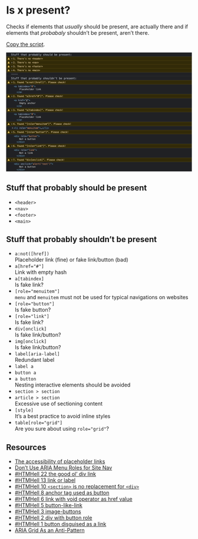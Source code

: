 # Is x present?

 Checks if elements that _usually_ should be present, are actually there and if elements that _probabaly_ shouldn’t be present, aren’t there.

 [Copy the script](https://github.com/matuzo/DevToolsSnippets/blob/main/isxpresent/isxpresent.js).

 ![Demo output of the “Is x present?” script that lists a bunch of warning related to malformed HTML](../assets/isxpresent.png)

## Stuff that probably should be present

* `<header>`
* `<nav>`
* `<footer>`
* `<main>`

## Stuff that probably shouldn’t be present

* `a:not([href])`  
  Placeholder link (fine) or fake link/button (bad)
* `a[href="#"]`  
  Link with empty hash
* `a[tabindex]`  
  Is fake link?
* `[role="menuitem"]`  
  `menu` and `menuitem` must not be used for typical navigations on websites
* `[role="button"]`  
  Is fake button?
* `[role="link"]`  
  Is fake link?
* `div[onclick]`  
  Is fake link/button?
* `img[onclick]`  
  Is fake link/button?
* `label[aria-label]`  
  Redundant label
* `label a`  
* `button a`  
* `a button`  
  Nesting interactive elements should be avoided
* `section > section`  
* `article > section`  
  Excessive use of sectioning content
* `[style]`  
  It’s a best practice to avoid inline styles
* `table[role="grid"]`  
  Are you sure about using `role="grid"`?

## Resources

* [The accessibility of placeholder links](https://www.scottohara.me/note/2019/07/17/placeholder-link.html)
* [Don’t Use ARIA Menu Roles for Site Nav](https://adrianroselli.com/2017/10/dont-use-aria-menu-roles-for-site-nav.html)
* [#HTMHell 22 the good ol’ div link](https://www.htmhell.dev/22-the-good-ol-div-link/)
* [#HTMHell 13 link or label](https://www.htmhell.dev/13-link-or-label/)
* [#HTMHell 10 `<section>` is no replacement for `<div>`](https://www.htmhell.dev/10-section-is-no-replacement-for-div/)
* [#HTMHell 8 anchor tag used as button](https://www.htmhell.dev/8-anchor-tag-used-as-button/)
* [#HTMHell 6 link with void operator as href value](https://www.htmhell.dev/6-link-with-void-operator-as-href-value/)
* [#HTMHell 5 button-like-link](https://www.htmhell.dev/5-button-like-link/)
* [#HTMHell 3 image-buttons](https://www.htmhell.dev/3-image-buttons/)
* [#HTMHell 2 div with button role](https://www.htmhell.dev/2-div-with-button-role/)
* [#HTMHell 1 button disguised as a link](https://www.htmhell.dev/1-button-disguised-as-a-link/)
* [ARIA Grid As an Anti-Pattern](https://adrianroselli.com/2020/07/aria-grid-as-an-anti-pattern.html)


